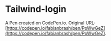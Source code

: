 # Tailwind-login

A Pen created on CodePen.io. Original URL: [https://codepen.io/fabianbrash/pen/PoWwGeZ](https://codepen.io/fabianbrash/pen/PoWwGeZ).


